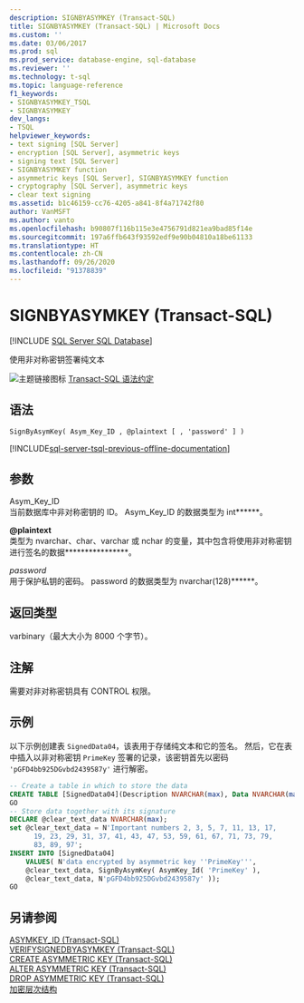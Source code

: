 ```yaml
---
description: SIGNBYASYMKEY (Transact-SQL)
title: SIGNBYASYMKEY (Transact-SQL) | Microsoft Docs
ms.custom: ''
ms.date: 03/06/2017
ms.prod: sql
ms.prod_service: database-engine, sql-database
ms.reviewer: ''
ms.technology: t-sql
ms.topic: language-reference
f1_keywords:
- SIGNBYASYMKEY_TSQL
- SIGNBYASYMKEY
dev_langs:
- TSQL
helpviewer_keywords:
- text signing [SQL Server]
- encryption [SQL Server], asymmetric keys
- signing text [SQL Server]
- SIGNBYASYMKEY function
- asymmetric keys [SQL Server], SIGNBYASYMKEY function
- cryptography [SQL Server], asymmetric keys
- clear text signing
ms.assetid: b1c46159-cc76-4205-a841-8f4a71742f80
author: VanMSFT
ms.author: vanto
ms.openlocfilehash: b90807f116b115e3e4756791d821ea9bad85f14e
ms.sourcegitcommit: 197a6ffb643f93592edf9e90b04810a18be61133
ms.translationtype: HT
ms.contentlocale: zh-CN
ms.lasthandoff: 09/26/2020
ms.locfileid: "91378839"
---
```

# <a name="signbyasymkey-transact-sql"></a>SIGNBYASYMKEY (Transact-SQL)
[!INCLUDE [SQL Server SQL Database](../../includes/applies-to-version/sql-asdb.md)]

  使用非对称密钥签署纯文本  
  
 ![主题链接图标](../../database-engine/configure-windows/media/topic-link.gif "“主题链接”图标") [Transact-SQL 语法约定](../../t-sql/language-elements/transact-sql-syntax-conventions-transact-sql.md)  
  
## <a name="syntax"></a>语法  
  
```syntaxsql
SignByAsymKey( Asym_Key_ID , @plaintext [ , 'password' ] )  
```  
  
[!INCLUDE[sql-server-tsql-previous-offline-documentation](../../includes/sql-server-tsql-previous-offline-documentation.md)]

## <a name="arguments"></a>参数
 Asym_Key_ID  
 当前数据库中非对称密钥的 ID。 Asym_Key_ID 的数据类型为 int******。  
  
 **\@plaintext**  
 类型为 nvarchar、char、varchar 或 nchar 的变量，其中包含将使用非对称密钥进行签名的数据****************。  
  
 *password*  
 用于保护私钥的密码。 password 的数据类型为 nvarchar(128)******。  
  
## <a name="return-types"></a>返回类型  
 varbinary（最大大小为 8000 个字节）。  
  
## <a name="remarks"></a>注解  
 需要对非对称密钥具有 CONTROL 权限。  
  
## <a name="examples"></a>示例  
 以下示例创建表 `SignedData04`，该表用于存储纯文本和它的签名。 然后，它在表中插入以非对称密钥 `PrimeKey` 签署的记录，该密钥首先以密码 `'pGFD4bb925DGvbd2439587y'` 进行解密。  
  
```sql  
-- Create a table in which to store the data  
CREATE TABLE [SignedData04](Description NVARCHAR(max), Data NVARCHAR(max), DataSignature VARBINARY(8000));  
GO  
-- Store data together with its signature  
DECLARE @clear_text_data NVARCHAR(max);  
set @clear_text_data = N'Important numbers 2, 3, 5, 7, 11, 13, 17,   
      19, 23, 29, 31, 37, 41, 43, 47, 53, 59, 61, 67, 71, 73, 79,  
      83, 89, 97';  
INSERT INTO [SignedData04]   
    VALUES( N'data encrypted by asymmetric key ''PrimeKey''',  
    @clear_text_data, SignByAsymKey( AsymKey_Id( 'PrimeKey' ),  
    @clear_text_data, N'pGFD4bb925DGvbd2439587y' ));  
GO  
```  
  
## <a name="see-also"></a>另请参阅  
 [ASYMKEY_ID (Transact-SQL)](../../t-sql/functions/asymkey-id-transact-sql.md)   
 [VERIFYSIGNEDBYASYMKEY (Transact-SQL)](../../t-sql/functions/verifysignedbyasymkey-transact-sql.md)   
 [CREATE ASYMMETRIC KEY &#40;Transact-SQL&#41;](../../t-sql/statements/create-asymmetric-key-transact-sql.md)   
 [ALTER ASYMMETRIC KEY (Transact-SQL)](../../t-sql/statements/alter-asymmetric-key-transact-sql.md)   
 [DROP ASYMMETRIC KEY (Transact-SQL)](../../t-sql/statements/drop-asymmetric-key-transact-sql.md)   
 [加密层次结构](../../relational-databases/security/encryption/encryption-hierarchy.md)  
  
  
